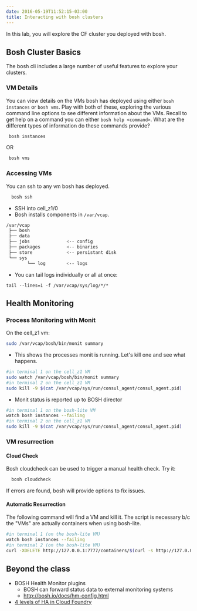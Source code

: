 ```yaml
---
date: 2016-05-19T11:52:15-03:00
title: Interacting with bosh clusters
---
```



In this lab, you will explore the CF cluster you deployed with bosh.

## Bosh Cluster Basics

The bosh cli includes a large number of useful features to explore your clusters.

### VM Details

You can view details on the VMs bosh has deployed using either `bosh instances` or `bosh vms`. Play with both of these, exploring the various command line options to see different information about the VMs. Recall to get help on a command you can either `bosh help <command>`. What are the different types of information do these commands provide?

```sh
 bosh instances
```

OR

```sh
 bosh vms
```


### Accessing VMs

You can ssh to any vm bosh has deployed.

```sh
  bosh ssh
```

* SSH into cell_z1/0
* Bosh installs components in `/var/vcap`.

```bash
/var/vcap
 ├── bosh
 ├── data
 ├── jobs              <-- config
 ├── packages          <-- binaries
 ├── store             <-- persistant disk
 └── sys
        └── log        <-- logs
```
* You can tail logs individually or all at once:

```
tail --lines=1 -f /var/vcap/sys/log/*/*
```

## Health Monitoring

### Process Monitoring with Monit

On the cell_z1 vm:

```sh
sudo /var/vcap/bosh/bin/monit summary
```

* This shows the processes monit is running.  Let's kill one and see what happens.

```bash
#in terminal 1 on the cell_z1 VM
sudo watch /var/vcap/bosh/bin/monit summary
#in terminal 2 on the cell_z1 VM
sudo kill -9 $(cat /var/vcap/sys/run/consul_agent/consul_agent.pid)
```

* Monit status is reported up to BOSH director

```sh
#in terminal 1 on the bosh-lite VM
watch bosh instances --failing
#in terminal 2 on the cell_z1 VM
sudo kill -9 $(cat /var/vcap/sys/run/consul_agent/consul_agent.pid)
```

### VM resurrection

#### Cloud Check

Bosh cloudcheck can be used to trigger a manual health check. Try it:

```sh
  bosh cloudcheck
```

If errors are found, bosh will provide options to fix issues.

#### Automatic Resurrection

The following command will find a VM and kill it.
The script is necessary b/c the "VMs" are actually containers when using bosh-lite.

```bash
#in terminal 1 (on the bosh-lite VM)
watch bosh instances --failing
#in terminal 2 (on the bosh-lite VM)
curl -XDELETE http://127.0.0.1:7777/containers/$(curl -s http://127.0.0.1:7777/containers | jq -r '.["Handles"][4]')
```

## Beyond the class

* BOSH Health Monitor plugins
  * BOSH can forward status data to external monitoring systems
  * http://bosh.io/docs/hm-config.html
* [4 levels of HA in Cloud Foundry](http://blog.pivotal.io/pivotal-cloud-foundry/products/the-four-levels-of-ha-in-pivotal-cf)
